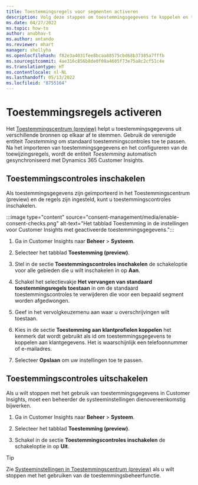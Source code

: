 ```yaml
---
title: Toestemmingsregels voor segmenten activeren
description: Volg deze stappen om toestemmingsgegevens te koppelen en toestemmingscontroles te activeren in Dynamics 365 Customer Insights. Een beheerder kan toestemmingscontroles ook uitschakelen.
ms.date: 04/27/2022
ms.topic: how-to
author: anubhav-t
ms.author: antando
ms.reviewer: mhart
manager: shellyha
ms.openlocfilehash: f82e3a4031fee8bcaa88575cbd68b37385a7fffb
ms.sourcegitcommit: 4ae316c856b8de0f08a4605f73e75a8c2cf51c4e
ms.translationtype: HT
ms.contentlocale: nl-NL
ms.lasthandoff: 05/13/2022
ms.locfileid: "8755164"
---
```

# <a name="activate-consent-rules"></a>Toestemmingsregels activeren

Het [Toestemmingscentrum (preview)](consent-management/overview.md) helpt u toestemmingsgegevens uit verschillende bronnen op elkaar af te stemmen. Gebruik de verenigde entiteit *Toestemming* om standaard toestemmingscontroles toe te passen. Na het importeren van toestemmingsgegevens en het configureren van de toewijzingsregels, wordt de entiteit *Toestemming* automatisch gesynchroniseerd met Dynamics 365 Customer Insights.

## <a name="enable-consent-checks"></a>Toestemmingscontroles inschakelen

Als toestemmingsgegevens zijn geïmporteerd in het Toestemmingscentrum (preview) en de regels zijn ingesteld, kunt u toestemmingscontroles inschakelen. 

:::image type="content" source="consent-management/media/enable-consent-checks.png" alt-text="Het tabblad Toestemming in de instellingen voor Customer Insights met geactiveerde toestemmingsgegevens.":::

1. Ga in Customer Insights naar **Beheer** > **Systeem**.

1. Selecteer het tabblad **Toestemming (preview)**.

1. Stel in de sectie **Toestemmingscontroles inschakelen** de schakeloptie voor alle gebieden die u wilt inschakelen in op **Aan**.

1. Schakel het selectievakje **Het vervangen van standaard toestemmingsregels toestaan** in om de standaard toestemmingscontroles te verwijderen die voor een bepaald segment worden afgedwongen. 

1. Geef in het vervolgkeuzemenu aan waar u overschrijvingen wilt toestaan.     

1. Kies in de sectie **Toestemming aan klantprofielen koppelen** het kenmerk dat wordt gebruikt als id om toestemmingsgegevens te koppelen aan klantgegevens. Het is waarschijnlijk een telefoonnummer of e-mailadres. 

1. Selecteer **Opslaan** om uw instellingen toe te passen.

## <a name="disable-consent-checks"></a>Toestemmingscontroles uitschakelen

Als u wilt stoppen met het gebruik van toestemmingsgegevens in Customer Insights, moet een beheerder de systeeminstellingen dienovereenkomstig bijwerken.

1. Ga in Customer Insights naar **Beheer** > **Systeem**.

1. Selecteer het tabblad **Toestemming (preview)**.

1. Schakel in de sectie **Toestemmingscontroles inschakelen** de schakeloptie in op **Uit**.

> [!TIP]
> Zie [Systeeminstellingen in Toestemmingscentrum (preview)](consent-management/system-settings.md) als u wilt stoppen met het gebruiken van de toestemmingsbeheerfunctie.
